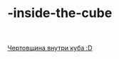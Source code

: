 # -inside-the-cube<br><br>

<a href="https://onesuch.github.io/-inside-the-cube/">Чертовщина внутри куба :D</a>
